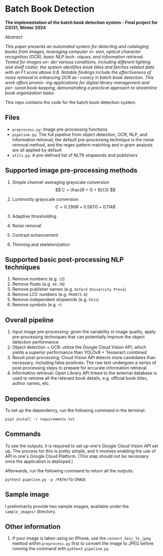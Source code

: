 # Batch Book Detection

**The implementation of the batch book detection system - Final project for CS131, Winter 2024**

_Abstract_

_This paper presents an automated system for detecting and cataloging books from images, leveraging computer vi- sion, optical character recognition (OCR), basic NLP tech- niques, and information retrieval. Tested for images un- der various conditions, including different lighting and shelf clutter, the system identifies book titles and fetches related data with an F1 score above 0.8. Notable findings include the effectiveness of noise removal in enhancing OCR ac- curacy in batch book detection. This work offers promis- ing applications for digital library management and per- sonal book-keeping, demonstrating a practical approach to streamline book organization tasks._

This repo contains the code for the batch book detection system.


## Files

- `preprocess.py`: Image pre-processing functions
- `pipeline.py`: The full pipeline from object detection, OCR, NLP, and information retrieval; the default pre-processing technique is the noise removal method, and the regex pattern matching and n-gram analysis are all applied by default
- `utils.py`: A pre-defined list of NLTK stopwords and publishers


## Supported image pre-processing methods
1. Simple channel-averaging grayscale conversion
$$
C = \frac{R + G + B}{3}
$$

2. Luminosity grayscale conversion
$$
C = 0.299R + 0.587G + 0.114B
$$

3. Adaptive thresholding
4. Noise removal
5. Contrast enhancement
6. Thinning and skeletonization


## Supported basic post-processing NLP techniques
1. Remove numbers (e.g. `13`)
2. Remove floats (e.g. `49.78`)
3. Remove publisher names (e.g. `Oxford University Press`)
4. Remove LCC numbers (e.g. `PR4972.6`)
5. Remove independent stopwords (e.g. `this`)
6. Remove symbols (e.g. `+`) 


## Overall pipeline
1. Input image pre-processing: given the variability in image quality, apply pre-processing techniques that can potentially improve the object detection performance
2. Object detection + OCR: utilize the Google Cloud Vision API, which yields a superior performance than YOLOv8 + Tesseract combined
3. Result post-processing: Cloud Vision API detects more candidates than necessary, including false positives. The raw text undergoes a series of post-processing steps to prepare for accurate information retrieval
4. Informatino retrieval: Open Library API linked to the external database is used to retrieve all the relevant book details, e.g. official book titles, author names, etc.


## Dependencies
To set up the dependency, run the following command in the terminal:
```
pip3 install -r requirements.txt
```

## Commands
To see the outputs, it is required to set up one's Google Cloud Vision API set up. The process for this is pretty simple, and it involves enabling the use of API in one's Google Cloud Platform. (This step should not be necessary once the application is deployed.)

Afterwards, run the following command to return all the outputs:
```
python3 pipeline.py -p /PATH/TO/IMAGE
```

## Sample image
I preliminarily provide two sample images, available under the `sample_images/` directory.


## Other information
1. If your image is taken using an iPhone, use the `convert_heic_to_jpeg` method within `preprocess.py` first to convert the image to JPEG before running the command with `python3 pipeline.py`.